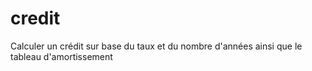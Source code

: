 # credit
Calculer un crédit sur base du taux et du nombre d'années ainsi que le tableau d'amortissement
